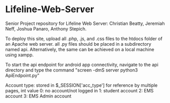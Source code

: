 # Lifeline-Web-Server
Senior Project repository for Lifeline Web Server: Christian Beatty, Jeremiah Neff, Joshua Panaro, Anthony Stepich.

To deploy this site, upload all .php, .js, and .css files to the htdocs folder of an Apache web server. all .py files should be placed in a subdirectory named api. Alternatively, the same can be achieved on a local machine using xampp. 

To start the api endpoint for android app connectivity, navigate to the api directory and type the command "screen -dmS server python3 ApiEndpoint.py"

Account type: stored in $_SESSION['acc_type'] for reference by multiple pages, int value
    0: no account/not logged in
    1: student account
    2: EMS account
    3: EMS Admin account
